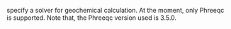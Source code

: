 specify a solver for geochemical calculation. At the moment, only Phreeqc is supported. Note that, the Phreeqc version used is 3.5.0.
